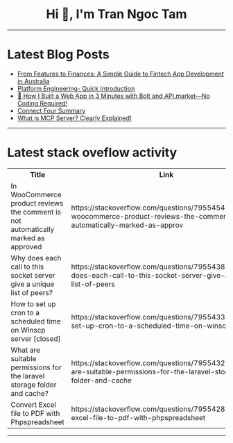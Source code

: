 <h1 align="center">Hi 👋, I'm Tran Ngoc Tam</h1>

---

# Latest Blog Posts 
<!-- BLOG-POST-LIST:START -->
- [From Features to Finances: A Simple Guide to Fintech App Development in Australia](https://dev.to/emma_jenkins_5ebc66ac329d/from-features-to-finances-a-simple-guide-to-fintech-app-development-in-australia-2nni)
- [Platform Engineering- Quick Introduction](https://dev.to/linhgumiho/platform-engineering-quick-introduction-5epe)
- [🚀 How I Built a Web App in 3 Minutes with Bolt and API.market—No Coding Required!](https://dev.to/imshashank/how-i-built-a-web-app-in-3-minutes-with-bolt-and-apimarket-no-coding-required-4fed)
- [Connect Four Summary](https://dev.to/codebyblazej/connect-four-summary-2h4i)
- [What is MCP Server? Clearly Explained!](https://dev.to/lynn_mikami_e94e5b9ad7daf/what-is-mcp-server-clearly-explained-210l)
<!-- BLOG-POST-LIST:END -->

---

# Latest stack oveflow activity
<table>
  <tr><th>Title</th><th>Link</th></tr>
  <!-- STACKOVERFLOW:START --><tr><td>In WooCommerce product reviews the comment is not automatically marked as approved</td><td>https://stackoverflow.com/questions/79554546/in-woocommerce-product-reviews-the-comment-is-not-automatically-marked-as-approv</td></tr><tr><td>Why does each call to this socket server give a unique list of peers?</td><td>https://stackoverflow.com/questions/79554382/why-does-each-call-to-this-socket-server-give-a-unique-list-of-peers</td></tr><tr><td>How to set up cron to a scheduled time on Winscp server [closed]</td><td>https://stackoverflow.com/questions/79554332/how-to-set-up-cron-to-a-scheduled-time-on-winscp-server</td></tr><tr><td>What are suitable permissions for the laravel storage folder and cache?</td><td>https://stackoverflow.com/questions/79554322/what-are-suitable-permissions-for-the-laravel-storage-folder-and-cache</td></tr><tr><td>Convert Excel file to PDF with Phpspreadsheet</td><td>https://stackoverflow.com/questions/79554285/convert-excel-file-to-pdf-with-phpspreadsheet</td></tr><!-- STACKOVERFLOW:END -->
</table>

---


